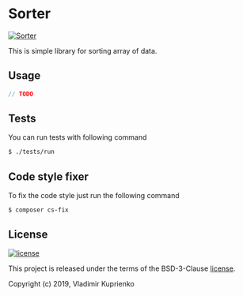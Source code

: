 Sorter
======

[![Sorter](https://img.shields.io/badge/PHP%20Advanced-ITEA-red.svg)](#sorter)

This is simple library for sorting array of data.

Usage
-----

```php
// TODO
```

Tests
-----

You can run tests with following command

```bash
$ ./tests/run
```


Code style fixer
----------------


To fix the code style just run the following command

```
$ composer cs-fix
```

License
-------

[![license](https://img.shields.io/github/license/greeflas/default-project.svg)](LICENSE)

This project is released under the terms of the BSD-3-Clause [license](LICENSE).

Copyright (c) 2019, Vladimir Kuprienko
